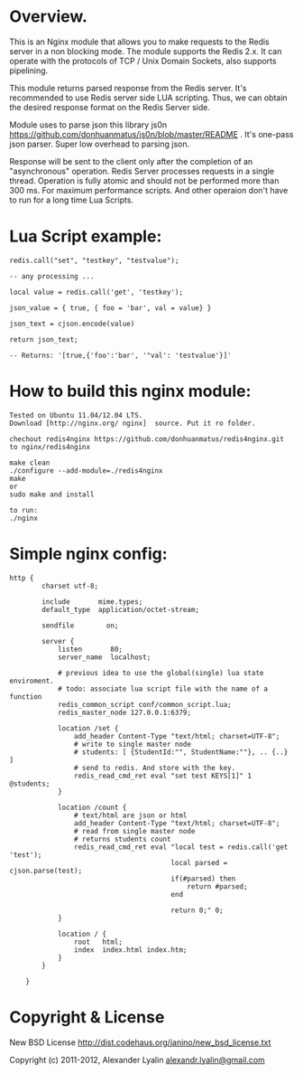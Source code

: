 Overview.
=============

This is an Nginx module that allows you to make requests to the Redis server in a non blocking mode. 
The module supports the Redis 2.x. It can operate with the protocols of TCP / Unix Domain Sockets, also supports pipelining.

This module returns parsed response from the Redis server. It's recommended to use Redis server side LUA scripting. 
Thus, we can obtain the desired response format on the Redis Server side.

Module uses to parse json this library js0n https://github.com/donhuanmatus/js0n/blob/master/README . 
It's one-pass json parser. Super low overhead to parsing json.

Response will be sent to the client only after the completion of an "asynchronous" operation. 
Redis Server processes requests in a single thread.
Operation is fully atomic and should not be performed more than 300 ms. 
For maximum performance scripts. And other operaion don't have to run for a long time Lua Scripts.


Lua Script example:
=============

    
    redis.call("set", "testkey", "testvalue");
    
    -- any processing ...
    
    local value = redis.call('get', 'testkey');
    
    json_value = { true, { foo = 'bar', val = value} }
    
    json_text = cjson.encode(value)
    
    return json_text;
    
    -- Returns: '[true,{'foo':'bar', '"val': 'testvalue'}]'
    


How to build this nginx module:
=============


    Tested on Ubuntu 11.04/12.04 LTS. 
    Download [http://nginx.org/ nginx]  source. Put it ro folder.
    
    chechout redis4nginx https://github.com/donhuanmatus/redis4nginx.git to nginx/redis4nginx

    make clean
    ./configure --add-module=./redis4nginx
    make
    or 
    sudo make and install

    to run:
    ./nginx


Simple nginx config:
=============


    http {
            charset utf-8;
        
            include       mime.types;
            default_type  application/octet-stream;
        
            sendfile        on;
        
            server {
                listen       80;
                server_name  localhost;
        
                # previous idea to use the global(single) lua state enviroment.
                # todo: associate lua script file with the name of a function
                redis_common_script conf/common_script.lua;
                redis_master_node 127.0.0.1:6379;
        
                location /set {
                    add_header Content-Type "text/html; charset=UTF-8";
                    # write to single master node
                    # students: [ {StudentId:"", StudentName:""}, .. {..} ]
                    # send to redis. And store with the key. 
                    redis_read_cmd_ret eval "set test KEYS[1]" 1 @students;
                }
        
                location /count {
                    # text/html are json or html 
                    add_header Content-Type "text/html; charset=UTF-8";
                    # read from single master node
                    # returns students count
                    redis_read_cmd_ret eval "local test = redis.call('get 'test');
                                            local parsed = cjson.parse(test);
                                            if(#parsed) then
                                                return #parsed;
                                            end
                                            
                                            return 0;" 0;
                }
        
                location / {
                    root   html;
                    index  index.html index.htm;
                }
            }
        
        }

Copyright & License
=============

New BSD License http://dist.codehaus.org/janino/new_bsd_license.txt

Copyright (c) 2011-2012, Alexander Lyalin <alexandr.lyalin@gmail.com>
